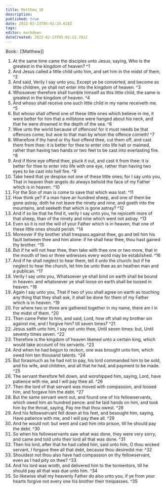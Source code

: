 ```yaml
---
title: Matthew_18
description: 
published: true
date: 2022-02-23T05:02:24.618Z
tags: 
editor: markdown
dateCreated: 2022-02-23T05:02:22.791Z
---
```


 Book:: [[Matthew]]
 1. At the same time came the disciples unto Jesus, saying, Who is the greatest in the kingdom of heaven? ^1
 2. And Jesus called a little child unto him, and set him in the midst of them, ^2
 3. And said, Verily I say unto you, Except ye be converted, and become as little children, ye shall not enter into the kingdom of heaven. ^3
 4. Whosoever therefore shall humble himself as this little child, the same is greatest in the kingdom of heaven. ^4
 5. And whoso shall receive one such little child in my name receiveth me. ^5
 6. But whoso shall offend one of these little ones which believe in me, it were better for him that a millstone were hanged about his neck, and that he were drowned in the depth of the sea. ^6
 7. Woe unto the world because of offences! for it must needs be that offences come; but woe to that man by whom the offence cometh! ^7
 8. Wherefore if thy hand or thy foot offend thee, cut them off, and cast them from thee: it is better for thee to enter into life halt or maimed, rather than having two hands or two feet to be cast into everlasting fire. ^8
 9. And if thine eye offend thee, pluck it out, and cast it from thee: it is better for thee to enter into life with one eye, rather than having two eyes to be cast into hell fire. ^9
 10. Take heed that ye despise not one of these little ones; for I say unto you, That in heaven their angels do always behold the face of my Father which is in heaven. ^10
 11. For the Son of man is come to save that which was lost. ^11
 12. How think ye? if a man have an hundred sheep, and one of them be gone astray, doth he not leave the ninety and nine, and goeth into the mountains, and seeketh that which is gone astray? ^12
 13. And if so be that he find it, verily I say unto you, he rejoiceth more of that sheep, than of the ninety and nine which went not astray. ^13
 14. Even so it is not the will of your Father which is in heaven, that one of these little ones should perish. ^14
 15. Moreover if thy brother shall trespass against thee, go and tell him his fault between thee and him alone: if he shall hear thee, thou hast gained thy brother. ^15
 16. But if he will not hear thee, then take with thee one or two more, that in the mouth of two or three witnesses every word may be established. ^16
 17. And if he shall neglect to hear them, tell it unto the church: but if he neglect to hear the church, let him be unto thee as an heathen man and a publican. ^17
 18. Verily I say unto you, Whatsoever ye shall bind on earth shall be bound in heaven: and whatsoever ye shall loose on earth shall be loosed in heaven. ^18
 19. Again I say unto you, That if two of you shall agree on earth as touching any thing that they shall ask, it shall be done for them of my Father which is in heaven. ^19
 20. For where two or three are gathered together in my name, there am I in the midst of them. ^20
 21. Then came Peter to him, and said, Lord, how oft shall my brother sin against me, and I forgive him? till seven times? ^21
 22. Jesus saith unto him, I say not unto thee, Until seven times: but, Until seventy times seven. ^22
 23. Therefore is the kingdom of heaven likened unto a certain king, which would take account of his servants. ^23
 24. And when he had begun to reckon, one was brought unto him, which owed him ten thousand talents. ^24
 25. But forasmuch as he had not to pay, his lord commanded him to be sold, and his wife, and children, and all that he had, and payment to be made. ^25
 26. The servant therefore fell down, and worshipped him, saying, Lord, have patience with me, and I will pay thee all. ^26
 27. Then the lord of that servant was moved with compassion, and loosed him, and forgave him the debt. ^27
 28. But the same servant went out, and found one of his fellowservants, which owed him an hundred pence: and he laid hands on him, and took him by the throat, saying, Pay me that thou owest. ^28
 29. And his fellowservant fell down at his feet, and besought him, saying, Have patience with me, and I will pay thee all. ^29
 30. And he would not: but went and cast him into prison, till he should pay the debt. ^30
 31. So when his fellowservants saw what was done, they were very sorry, and came and told unto their lord all that was done. ^31
 32. Then his lord, after that he had called him, said unto him, O thou wicked servant, I forgave thee all that debt, because thou desiredst me: ^32
 33. Shouldest not thou also have had compassion on thy fellowservant, even as I had pity on thee? ^33
 34. And his lord was wroth, and delivered him to the tormentors, till he should pay all that was due unto him. ^34
 35. So likewise shall my heavenly Father do also unto you, if ye from your hearts forgive not every one his brother their trespasses. ^35
